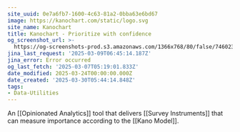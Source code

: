 ```yaml
---
site_uuid: 0e7a6fb7-1600-4c63-81a2-0bba63e6bd67
image: https://kanochart.com/static/logo.svg
site_name: Kanochart
title: Kanochart - Prioritize with confidence
og_screenshot_url: >-
  https://og-screenshots-prod.s3.amazonaws.com/1366x768/80/false/7460235a983b96bc7899ae0dd029b0127a4082b799ae333197fb4f0e3de7e780.jpeg
jina_last_request: '2025-03-09T06:45:14.187Z'
jina_error: Error occurred
og_last_fetch: '2025-03-07T05:19:01.833Z'
date_modified: 2025-03-24T00:00:00.000Z
date_created: '2025-03-30T05:44:14.848Z'
tags:
- Data-Utilities
---
```









An [[Opinionated Analytics]] tool that delivers [[Survey Instruments]] that can measure importance according to the [[Kano Model]].


